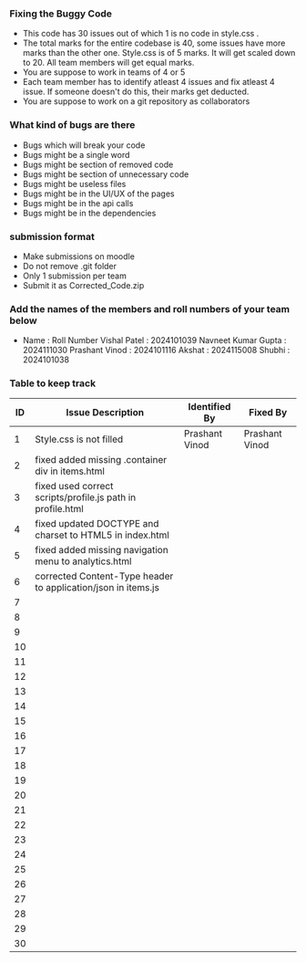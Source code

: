 ### Fixing the Buggy Code

- This code has 30 issues out of which 1 is no code in style.css . 
- The total marks for the entire codebase is 40, some issues have more marks than the other one. Style.css is of 5 marks. It will get scaled down to 20. All team members will get equal marks.
- You are suppose to work in teams of 4 or 5
- Each team member has to identify atleast 4 issues and fix atleast 4 issue. If someone doesn't do this, their marks get deducted.
- You are suppose to work on a git repository as collaborators

### What kind of bugs are there

- Bugs which will break your code
- Bugs might be a single word
- Bugs might be section of removed code
- Bugs might be section of unnecessary code
- Bugs might be useless files
- Bugs might be in the UI/UX of the pages
- Bugs might be in the api calls
- Bugs might be in the dependencies  

### submission format

- Make submissions on moodle
- Do not remove .git folder 
- Only 1 submission per team
- Submit it as Corrected_Code.zip

### Add the names of the members and roll numbers of your team below

- Name : Roll Number
  Vishal Patel : 2024101039
  Navneet Kumar Gupta : 2024111030
  Prashant Vinod : 2024101116
  Akshat : 2024115008
  Shubhi : 2024101038

### Table to keep track

| ID  | Issue Description                                              | Identified By | Fixed By     |
|-----|----------------------------------------------------------------|---------------|--------------|
| 1   | Style.css is not filled                                        |Prashant Vinod |Prashant Vinod|
| 2   | fixed added missing .container div in items.html               |               |              |
| 3   | fixed used correct scripts/profile.js path in profile.html     |               |              |
| 4   | fixed updated DOCTYPE and charset to HTML5 in index.html       |               |              |
| 5   | fixed added missing navigation menu to analytics.html          |               |              |
| 6   | corrected Content-Type header to application/json in items.js  |               |              |
| 7   |                                                                |               |              |
| 8   |                                                                |               |              |
| 9   |                                                                |               |              |
| 10  |                                                                |               |              |
| 11  |                                                                |               |              |
| 12  |                                                                |               |              |
| 13  |                                                                |               |              |
| 14  |                                                                |               |              |
| 15  |                                                                |               |              |
| 16  |                                                                |               |              |
| 17  |                                                                |               |              |
| 18  |                                                                |               |              |
| 19  |                                                                |               |              |
| 20  |                                                                |               |              |
| 21  |                                                                |               |              |
| 22  |                                                                |               |              |
| 23  |                                                                |               |              |
| 24  |                                                                |               |              |
| 25  |                                                                |               |              |
| 26  |                                                                |               |              |
| 27  |                                                                |               |              |
| 28  |                                                                |               |              |
| 29  |                                                                |               |              |
| 30  |                                                                |               |              |
